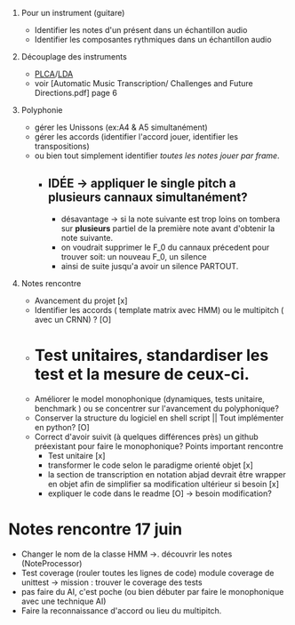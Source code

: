 1. Pour un instrument (guitare)
   - Identifier les notes d'un présent dans un échantillon audio
   - Identifier les composantes rythmiques dans un échantillon audio
2. Découplage des instruments

   - [PLCA](http://web.mit.edu/~punk/Public/AudioExtraction/PLCApage.html)/[LDA](https://en.wikipedia.org/wiki/Linear_discriminant_analysis)
   - voir [Automatic Music Transcription/ Challenges and Future Directions.pdf] page 6

3. Polyphonie
	- gérer les Unissons (ex:A4 & A5 simultanément)
	- gérer les accords (identifier l'accord jouer, identifier les transpositions)
	- ou bien tout simplement identifier _toutes les notes jouer par frame_.
		- ## IDÉE -> appliquer le single pitch a plusieurs cannaux simultanément?
			- désavantage -> si la note suivante est trop loins on tombera sur **plusieurs** partiel de la première note avant d'obtenir la note suivante.
			- on voudrait supprimer le F_0 du cannaux précedent pour trouver soit: un nouveau F_0, un silence
			-  ainsi de suite jusqu'a avoir un silence PARTOUT.

4. Notes rencontre
	- Avancement du projet [x]
	- Identifier les accords ( template matrix avec HMM) ou le multipitch ( avec un CRNN) ?  [O]
	- # Test unitaires, standardiser les test et la mesure de ceux-ci. 
	- Améliorer le model monophonique (dynamiques, tests unitaire, benchmark ) ou se concentrer sur l'avancement du polyphonique?
	- Conserver la structure du logiciel en shell script || Tout implémenter en python? [O]
	- Correct d'avoir suivit (à quelques différences près) un github préexistant pour faire le monophonique?
	Points important rencontre
		- Test unitaire [x]
		- transformer le code selon le paradigme orienté objet [x]
		- la section de transcription en notation abjad devrait être wrapper en objet afin de simplifier sa modification ultérieur si besoin [x]
		- expliquer le code dans le readme [O] -> besoin modification?

# Notes rencontre 17 juin
- Changer le nom de la classe HMM ->. découvrir les notes (NoteProcessor)
- Test coverage (rouler toutes les lignes de code) module coverage de unittest -> mission : trouver le coverage des tests
- pas faire du AI, c'est poche (ou bien débuter par faire le monophonique avec une technique AI)
- Faire la reconnaissance d'accord ou lieu du multipitch.